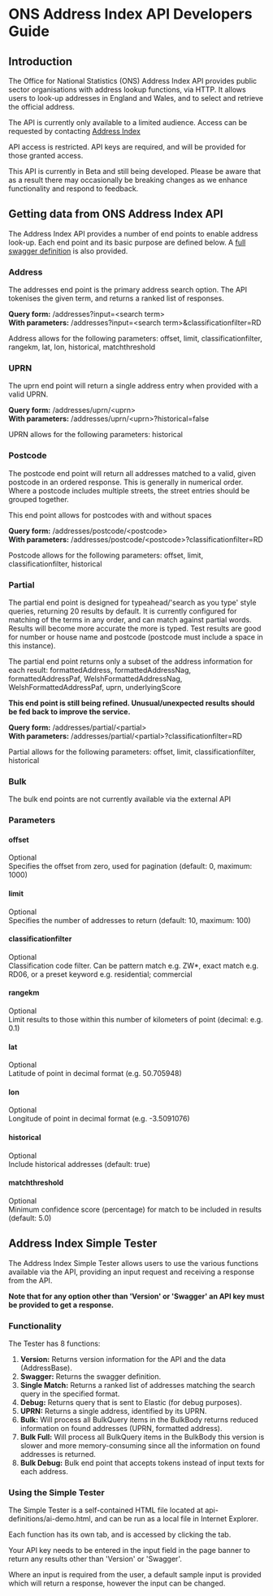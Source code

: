 <h1>ONS Address Index API Developers Guide</h1>

<h2>Introduction</h2>

<p>The Office for National Statistics (ONS) Address Index API provides public sector organisations with address lookup functions, via HTTP. It allows users to look-up addresses in England and Wales, and to select and retrieve the official address.</p>

<p>The API is currently only available to a limited audience. Access can be requested by contacting <a href="mailto:ai.users@ons.gov.uk">Address Index</a></p>

<p>API access is restricted. API keys are required, and will be provided for those granted access.</p>

<p>This API is currently in Beta and still being developed. Please be aware that as a result there may occasionally be breaking changes as we enhance functionality and respond to feedback.</p>

<h2>Getting data from ONS Address Index API</h2>

<p>The Address Index API provides a number of end points to enable address look-up. Each end point and its basic purpose are defined below. A <a href="ai-swagger.json">full swagger definition</a> is also provided.</p>

<h3>Address</h3>

<p>The addresses end point is the primary address search option. The API tokenises the given term, and returns a ranked list of responses.</p>

<p><strong>Query form:</strong> /addresses?input=&lt;search term&gt;<br>
<strong>With parameters:</strong> /addresses?input=&lt;search term&gt;&classificationfilter=RD</p>

<p>Address allows for the following parameters: offset, limit, classificationfilter, rangekm, lat, lon, historical, matchthreshold</p>

<h3>UPRN</h3>

<p>The uprn end point will return a single address entry when provided with a valid UPRN.</p>

<p><strong>Query form:</strong> /addresses/uprn/&lt;uprn&gt;<br>
<strong>With parameters:</strong> /addresses/uprn/&lt;uprn&gt;?historical=false</p>

<p>UPRN allows for the following parameters: historical</p>

<h3>Postcode</h3>

<p>The postcode end point will return all addresses matched to a valid, given postcode in an ordered response. This is generally in numerical order. Where a postcode includes multiple streets, the street entries should be grouped together.</p>

<p>This end point allows for postcodes with and without spaces</p>

<p><strong>Query form:</strong> /addresses/postcode/&lt;postcode&gt;<br>
<strong>With parameters:</strong> /addresses/postcode/&lt;postcode&gt;?classificationfilter=RD</p>

<p>Postcode allows for the following parameters: offset, limit, classificationfilter, historical</p>

<h3>Partial</h3>

<p>The partial end point is designed for typeahead/'search as you type' style queries, returning 20 results by default. It is currently configured for matching of the terms in any order, and can match against partial words. Results will become more accurate the more is typed. Test results are good for number or house name and postcode (postcode must include a space in this instance).</p>

<p>The partial end point returns only a subset of the address information for each result: formattedAddress, formattedAddressNag, formattedAddressPaf, WelshFormattedAddressNag, WelshFormattedAddressPaf, uprn, underlyingScore

<p><strong>This end point is still being refined. Unusual/unexpected results should be fed back to improve the service.</strong></p>

<p><strong>Query form:</strong> /addresses/partial/&lt;partial&gt;<br>
<strong>With parameters:</strong> /addresses/partial/&lt;partial&gt;?classificationfilter=RD</p>

<p>Partial allows for the following parameters: offset, limit, classificationfilter, historical</p>

<h3>Bulk</h3>

<p>The bulk end points are not currently available via the external API</p>

<h3>Parameters</h3>

<h4>offset</h4>
<p>Optional<br>Specifies the offset from zero, used for pagination (default: 0, maximum: 1000)</p>

<h4>limit</h4>
<p>Optional<br>Specifies the number of addresses to return (default: 10, maximum: 100)</p>

<h4>classificationfilter</h4>
<p>Optional<br>Classification code filter. Can be pattern match e.g. ZW*, exact match e.g. RD06, or a preset keyword e.g. residential; commercial</p>

<h4>rangekm</h4>
<p>Optional<br>Limit results to those within this number of kilometers of point (decimal: e.g. 0.1)</p>

<h4>lat</h4>
<p>Optional<br>Latitude of point in decimal format (e.g. 50.705948)</p>

<h4>lon</h4>
<p>Optional<br>Longitude of point in decimal format (e.g. -3.5091076)</p>

<h4>historical</h4>
<p>Optional<br>Include historical addresses (default: true)</p>

<h4>matchthreshold</h4>
<p>Optional<br>Minimum confidence score (percentage) for match to be included in results (default: 5.0)</p>


<h2>Address Index Simple Tester</h2>

The Address Index Simple Tester allows users to use the various functions available via the API, providing an input request and receiving a response from the API.

<strong>Note that for any option other than 'Version' or 'Swagger' an API key must be provided to get a response.</strong>

<h3>Functionality</h3>

The Tester has 8 functions: 

<ol>
<li><strong>Version:</strong> Returns version information for the API and the data (AddressBase).</li>
<li><strong>Swagger:</strong> Returns the swagger definition.</li>
<li><strong>Single Match:</strong> Returns a ranked list of addresses matching the search query in the specified format.</li>
<li><strong>Debug:</strong> Returns query that is sent to Elastic (for debug purposes).</li>
<li><strong>UPRN:</strong> Returns a single address, identified by its UPRN.</li>
<li><strong>Bulk:</strong> Will process all BulkQuery items in the BulkBody returns reduced information on found addresses (UPRN, formatted address).</li>
<li><strong>Bulk Full:</strong> Will process all BulkQuery items in the BulkBody this version is slower and more memory-consuming since all the information on found addresses is returned.</li>
<li><strong>Bulk Debug:</strong> Bulk end point that accepts tokens instead of input texts for each address.</li>
</ol>

<h3>Using the Simple Tester</h3>

The Simple Tester is a self-contained HTML file located at api-definitions/ai-demo.html, and can be run as a local file in Internet Explorer.

Each function has its own tab, and is accessed by clicking the tab.

Your API key needs to be entered in the input field in the page banner to return any results other than 'Version' or 'Swagger'.

Where an input is required from the user, a default sample input is provided which will return a response, however the input can be changed.